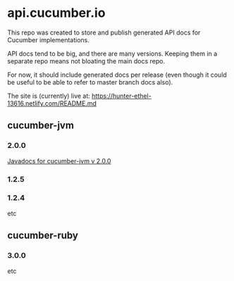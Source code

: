 # api.cucumber.io

This repo was created to store and publish generated API docs for Cucumber implementations.

API docs tend to be big, and there are many versions. Keeping them in a separate repo means not bloating the main docs repo.

For now, it should include generated docs per release (even though it could be useful to be able to refer to master branch docs also).

The site is (currently) live at: https://hunter-ethel-13616.netlify.com/README.md


## cucumber-jvm
### 2.0.0
[Javadocs for cucumber-jvm v 2.0.0](/cucumber-jvm/2.0.0/javadoc/)
### 1.2.5
### 1.2.4
etc

## cucumber-ruby
### 3.0.0
etc


